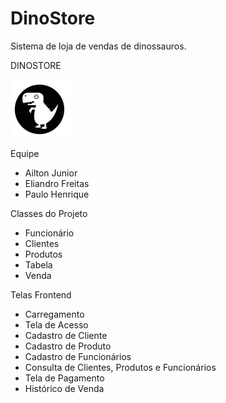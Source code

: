 ﻿# DinoStore
Sistema de loja de vendas de dinossauros.

DINOSTORE

![Logo](https://github.com/juniorperon/DinoStore/blob/main/src/lojadino/Imagens/logo_dino.png)

Equipe
- Ailton Junior
- Eliandro Freitas
- Paulo Henrique

Classes do Projeto

 - Funcionário
 - Clientes
 - Produtos
 - Tabela
 - Venda

Telas Frontend

 - Carregamento
 - Tela de Acesso
 - Cadastro de Cliente
 - Cadastro de Produto
 - Cadastro de Funcionários
 - Consulta de Clientes, Produtos e Funcionários
 - Tela de Pagamento
 - Histórico de Venda







